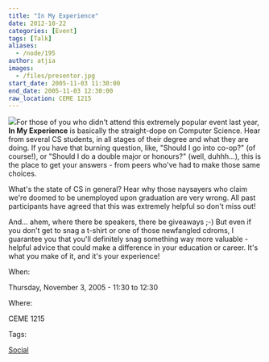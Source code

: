 ```yaml
---
title: "In My Experience"
date: 2012-10-22
categories: [Event]
tags: [Talk]
aliases:
  - /node/195
author: atjia
images:
  - /files/presentor.jpg
start_date: 2005-11-03 11:30:00
end_date: 2005-11-03 12:30:00
raw_location: CEME 1215
---
```


![](/files/presentor.jpg)For those of you who didn't attend this extremely popular event last year, **In My Experience** is basically the straight-dope on Computer Science. Hear from several CS students, in all stages of their degree and what they are doing. If you have that burning question, like, "Should I go into co-op?" (of course!), or "Should I do a double major or honours?" (well, duhhh...), this is the place to get your answers - from peers who've had to make those same choices.

What's the state of CS in general? Hear why those naysayers who claim we're doomed to be unemployed upon graduation are very wrong. All past participants have agreed that this was extremely helpful so don't miss out!

And... ahem, where there be speakers, there be giveaways ;-) But even if you don't get to snag a t-shirt or one of those newfangled cdroms, I guarantee you that you'll definitely snag something way more valuable - helpful advice that could make a difference in your education or career. It's what you make of it, and it's your experience!

When:

Thursday, November 3, 2005 - 11:30 to 12:30

Where:

CEME 1215

Tags:

[Social](/social)
